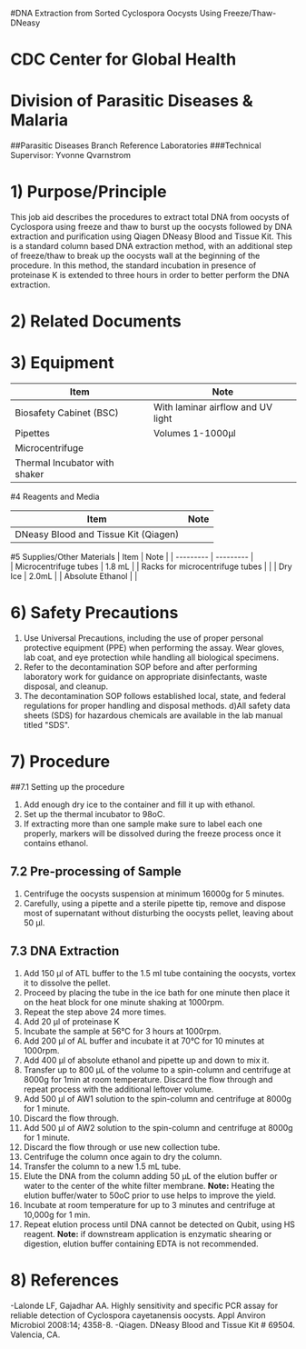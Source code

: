 ﻿#DNA Extraction from Sorted Cyclospora Oocysts Using Freeze/Thaw-DNeasy
# CDC Center for Global Health
# Division of Parasitic Diseases & Malaria
##Parasitic Diseases Branch Reference Laboratories
###Technical Supervisor: Yvonne Qvarnstrom

# 1) Purpose/Principle
This job aid describes the procedures to extract total DNA from oocysts of Cyclospora using freeze and thaw to burst up the oocysts followed by DNA extraction and purification using Qiagen DNeasy Blood and Tissue Kit.  This is a standard column based DNA extraction method, with an additional step of freeze/thaw to break up the oocysts wall at the beginning of the procedure. In this method, the standard incubation in presence of proteinase K is extended to three hours in order to better perform the DNA extraction. 

# 2) Related Documents


# 3)  Equipment

| Item | Note |
| ------- | ------- |
| Biosafety Cabinet (BSC) | With laminar airflow and UV light |
| Pipettes | Volumes 1-1000µl |
| Microcentrifuge |          |
| Thermal Incubator with shaker |        |

#4 Reagents and Media

| Item | Note |
| ------ |  --------  |
| DNeasy Blood and Tissue Kit (Qiagen) |            |

#5 Supplies/Other Materials
| Item | Note |
| --------- | --------- |    
| Microcentrifuge tubes | 1.8 mL |
| Racks for microcentrifuge tubes |      |
| Dry Ice | 2.0mL |
| Absolute Ethanol |     |

# 6) Safety Precautions
1. Use Universal Precautions, including the use of proper personal protective equipment (PPE) when performing the assay. Wear gloves, lab coat, and eye protection while handling all biological specimens.
2. Refer to the decontamination SOP before and after performing laboratory work for guidance on appropriate disinfectants, waste disposal, and cleanup.
3. The decontamination SOP follows established local, state, and federal regulations for proper handling and disposal methods.
d)All safety data sheets (SDS) for hazardous chemicals are available in the lab manual titled "SDS".

# 7) Procedure
##7.1 Setting up the procedure
1. Add enough dry ice to the container and fill it up with ethanol.
2. Set up the thermal incubator to 98oC.
3. If extracting more than one sample make sure to label each one properly, markers will be dissolved during the freeze process once it contains ethanol.

## 7.2 Pre-processing of Sample
1. Centrifuge the oocysts suspension at minimum 16000g for 5 minutes.
2. Carefully, using a pipette and a sterile pipette tip, remove and dispose most of supernatant without disturbing the oocysts pellet, leaving about 50 µl.

## 7.3 DNA Extraction
1. Add 150 µl of ATL buffer to the 1.5 ml tube containing the oocysts, vortex it to dissolve the pellet.
2. Proceed by placing the tube in the ice bath for one minute then place it on the heat block for one minute shaking at 1000rpm.
3. Repeat the step above 24 more times.
4. Add 20 µl of proteinase K
5. Incubate the sample at 56°C for 3 hours at 1000rpm.
6. Add 200 µl of AL buffer and incubate it at 70°C for 10 minutes at 1000rpm.
7. Add 400 µl of absolute ethanol and pipette up and down to mix it.
8. Transfer up to 800 µL of the volume to a spin-column and centrifuge at 8000g for 1min at room temperature. Discard the flow through and repeat process with the additional leftover volume.
9. Add 500 µl of AW1 solution to the spin-column and centrifuge at 8000g for 1 minute.
10. Discard the flow through.
11. Add 500 µl of AW2 solution to the spin-column and centrifuge at 8000g for 1 minute.
12. Discard the flow through or use new collection tube.
13. Centrifuge the column once again to dry the column.
14. Transfer the column to a new 1.5 mL tube.
15. Elute the DNA from the column adding 50 µL of the elution buffer or water to the center of the white filter membrane. **Note:** Heating the elution buffer/water to 50oC prior to use helps to improve the yield.
16. Incubate at room temperature for up to 3 minutes and centrifuge at 10,000g for 1 min.
17. Repeat elution process until DNA cannot be detected on Qubit, using HS reagent. **Note:** if downstream application is enzymatic shearing or digestion, elution buffer containing EDTA is not recommended.

# 8) References
-Lalonde LF, Gajadhar AA. Highly sensitivity and specific PCR assay for reliable detection of Cyclospora cayetanensis oocysts. Appl Anviron Microbiol 2008:14; 4358-8.
-Qiagen. DNeasy Blood and Tissue Kit # 69504. Valencia, CA.

